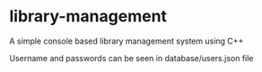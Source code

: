 # library-management
A simple console based library management system using C++

Username and passwords can be seen in database/users.json file
